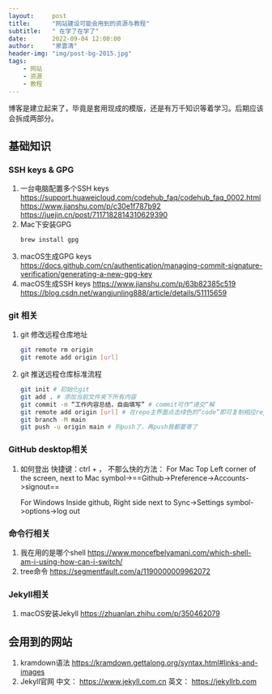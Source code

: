 ```yaml
---
layout:     post
title:      "网站建设可能会用到的资源与教程"
subtitle:   " 在学了在学了"
date:       2022-09-04 12:00:00
author:     "泉雲清"
header-img: "img/post-bg-2015.jpg"
tags:
    - 网站
    - 资源
    - 教程
---
```

博客是建立起来了，毕竟是套用现成的模版，还是有万千知识等着学习。后期应该会拆成两部分。
## 基础知识
### SSH keys & GPG
1. 一台电脑配置多个SSH keys
    https://support.huaweicloud.com/codehub_faq/codehub_faq_0002.html
    https://www.jianshu.com/p/c30e1f787b92
    https://juejin.cn/post/7117182814310629390
2. Mac下安装GPG
    ```bash
    brew install gpg
    ```
3. macOS生成GPG keys
    https://docs.github.com/cn/authentication/managing-commit-signature-verification/generating-a-new-gpg-key
3. macOS生成SSH keys
    https://www.jianshu.com/p/63b82385c519
    https://blog.csdn.net/wangjunling888/article/details/51115659

### git 相关
1. git 修改远程仓库地址
    ```bash
    git remote rm origin
    git remote add origin [url]
    ```
2. git 推送远程仓库标准流程
    ```bash
    git init # 初始化git
    git add . # 添加当前文件夹下所有内容
    git commit -m “工作内容总结，自由填写” # commit可作“递交“解
    git remote add origin [url] # 在repo主界面点击绿色的“code”即可复制相应repo的url
    git branch -M main
    git push -u origin main # 別push了，再push我都要寄了
    ```

### GitHub desktop相关
1. 如何登出
    快捷键：ctrl + ，
    不那么快的方法：
    For Mac
        Top Left corner of the screen, next to Mac symbol->==Github->Preference->Accounts->signout==
    
    For Windows 
        Inside github, Right side next to Sync->Settings symbol->options->log out

### 命令行相关
1. 我在用的是哪个shell
    https://www.moncefbelyamani.com/which-shell-am-i-using-how-can-i-switch/
2. tree命令
    https://segmentfault.com/a/1190000009962072


### Jekyll相关
1. macOS安装Jekyll
    https://zhuanlan.zhihu.com/p/350462079

## 会用到的网站
1. kramdown语法
    https://kramdown.gettalong.org/syntax.html#links-and-images
2. Jekyll官网
    中文： https://www.jekyll.com.cn
    英文： https://jekyllrb.com

